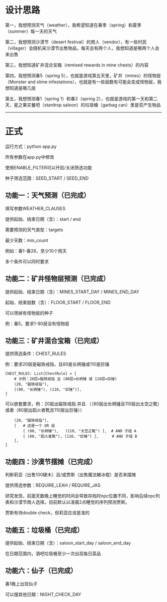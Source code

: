 # 设计思路
第一，我想预测天气（weather），我希望知道在春季（spring）和夏季（summer）每一天的天气

第二，我想预测沙漠节（desert festival）的商人（vendor），有一些村民（villager）会随机来沙漠节出售物品，每天会有两个人，我想知道是哪两个人会来出售

第三，我想知道矿井混合宝箱（remixed rewards in mine chests）的内容

第四，我想预测春5（spring 5），也就是游戏第五天里，矿井（mines）的怪物层（Monster and slime infestations），也就是有一些层数有可能会变成怪物层，我想知道是哪几层

第五，我想预测春1（spring 1）和春2（spring 2），也就是游戏的第一天和第二天，星之果实餐吧（stardrop saloon）的垃圾桶（garbag can）里是否产生物品

---

# 正式

运行方式：python app.py

所有参数在app.py中修改

使用ENABLE_FILTER可以开启/关闭筛选功能

种子筛选范围：SEED_START / SEED_END

## 功能一：天气预测（已完成）
填写参数WEATHER_CLAUSES

提供起始、结束日期（含）：start / end

需要预测的天气类型：targets

最少天数：min_count

例如：春1-春28，至少10个雨天

多个条件可以同时要求


## 功能二：矿井怪物层预测（已完成）
提供起始、结束日期（含）：MINES_START_DAY / MINES_END_DAY

起始、结束层数（含）：FLOOR_START / FLOOR_END

可以筛掉有怪物层的种子

例：春5，要求1-90层没有怪物层

## 功能三：矿井混合宝箱（已完成）
提供筛选条件：CHEST_RULES

例：要求20层是磁铁戒指，且80是长柄锤或110是巨锤

```CHEST_RULES_MODE = "ALL"  # "ALL" 或 "ANY"
CHEST_RULES: List[ChestRule] = [
    # 示例：20层=磁铁戒指 且 (80层=长柄锤 或 110层=巨锤)
    (20, "磁铁戒指"),
    [(80, "长柄锤"), (110, "巨锤")],
]
```
可以嵌套要求，例：20层出磁铁戒指 并且 （（80层出长柄锤且110层出太空之靴）或者（80层出蹈火者靴且110层出巨锤））
```CHEST_RULES: List[ChestRule] = [
    (20, "磁铁戒指"),
    [   # 这是一个 OR 组
        [ (80, "长柄锤"),   (110, "太空之靴") ],  # AND 子组 A
        [ (80, "蹈火者靴"), (110, "巨锤") ],      # AND 子组 B
    ],
]
```

## 功能四：沙漠节摆摊（已完成）
判断莉亚（出售100硬木）且/或贾斯（出售魔法糖冰棍）是否来摆摊

提供筛选参数：REQUIRE_LEAH / REQUIRE_JAS 

研究发现，前面天数晚上睡觉的时间会导致存档时npc位置不同，影响后续npc列表和沙漠节商人选择。目前默认以凌晨2点睡觉的序列预测贾斯。

贾斯有待double check，但莉亚应该是准的


## 功能五：垃圾桶（已完成）
提供起始、结束日期（含）：saloon_start_day / saloon_end_day

在日期范围内，酒吧垃圾桶至少一次出现每日菜品

## 功能六：仙子（已完成）

春1晚上出现仙子

可以搜其他日期：NIGHT_CHECK_DAY
